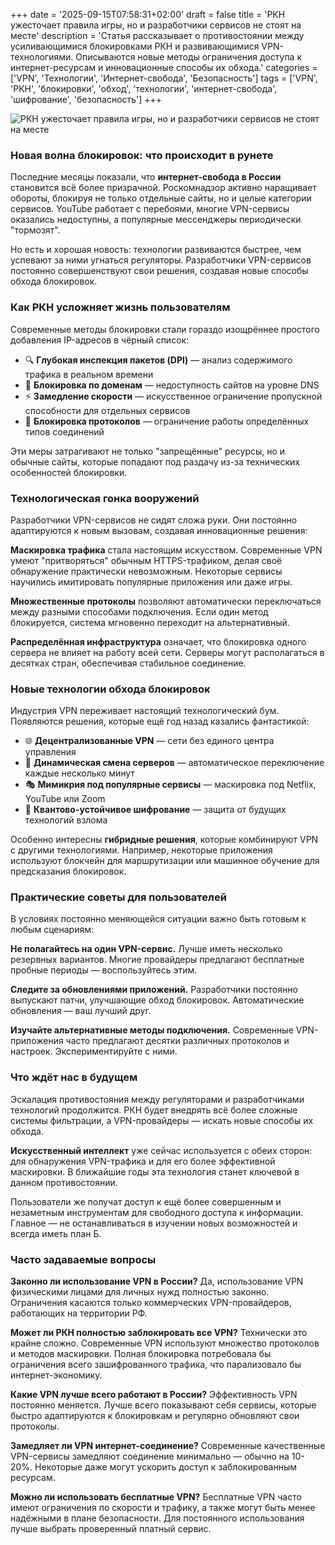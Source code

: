 +++
date = '2025-09-15T07:58:31+02:00'
draft = false
title = 'РКН ужесточает правила игры, но и разработчики сервисов не стоят на месте'
description = 'Статья рассказывает о противостоянии между усиливающимися блокировками РКН и развивающимися VPN-технологиями. Описываются новые методы ограничения доступа к интернет-ресурсам и инновационные способы их обхода.'
categories = ['VPN', 'Технологии', 'Интернет-свобода', 'Безопасность']
tags = ['VPN', 'РКН', 'блокировки', 'обход', 'технологии', 'интернет-свобода', 'шифрование', 'безопасность']
+++

![РКН ужесточает правила игры, но и разработчики сервисов не стоят на месте](https://imagestoring.fra1.cdn.digitaloceanspaces.com/0FCD4A0C-B990-4D80-A5CB-9BB929147F54.png)

### Новая волна блокировок: что происходит в рунете

Последние месяцы показали, что **интернет-свобода в России** становится всё более призрачной. Роскомнадзор активно наращивает обороты, блокируя не только отдельные сайты, но и целые категории сервисов. YouTube работает с перебоями, многие VPN-сервисы оказались недоступны, а популярные мессенджеры периодически "тормозят".

Но есть и хорошая новость: технологии развиваются быстрее, чем успевают за ними угнаться регуляторы. Разработчики VPN-сервисов постоянно совершенствуют свои решения, создавая новые способы обхода блокировок.

### Как РКН усложняет жизнь пользователям

Современные методы блокировки стали гораздо изощрённее простого добавления IP-адресов в чёрный список:

- 🔍 **Глубокая инспекция пакетов (DPI)** — анализ содержимого трафика в реальном времени
- 🚫 **Блокировка по доменам** — недоступность сайтов на уровне DNS
- ⚡ **Замедление скорости** — искусственное ограничение пропускной способности для отдельных сервисов
- 📡 **Блокировка протоколов** — ограничение работы определённых типов соединений

Эти меры затрагивают не только "запрещённые" ресурсы, но и обычные сайты, которые попадают под раздачу из-за технических особенностей блокировки.

### Технологическая гонка вооружений

Разработчики VPN-сервисов не сидят сложа руки. Они постоянно адаптируются к новым вызовам, создавая инновационные решения:

**Маскировка трафика** стала настоящим искусством. Современные VPN умеют "притворяться" обычным HTTPS-трафиком, делая своё обнаружение практически невозможным. Некоторые сервисы научились имитировать популярные приложения или даже игры.

**Множественные протоколы** позволяют автоматически переключаться между разными способами подключения. Если один метод блокируется, система мгновенно переходит на альтернативный.

**Распределённая инфраструктура** означает, что блокировка одного сервера не влияет на работу всей сети. Серверы могут располагаться в десятках стран, обеспечивая стабильное соединение.

### Новые технологии обхода блокировок

Индустрия VPN переживает настоящий технологический бум. Появляются решения, которые ещё год назад казались фантастикой:

- 🌐 **Децентрализованные VPN** — сети без единого центра управления
- 🔄 **Динамическая смена серверов** — автоматическое переключение каждые несколько минут
- 🎭 **Мимикрия под популярные сервисы** — маскировка под Netflix, YouTube или Zoom
- 🚀 **Квантово-устойчивое шифрование** — защита от будущих технологий взлома

Особенно интересны **гибридные решения**, которые комбинируют VPN с другими технологиями. Например, некоторые приложения используют блокчейн для маршрутизации или машинное обучение для предсказания блокировок.

### Практические советы для пользователей

В условиях постоянно меняющейся ситуации важно быть готовым к любым сценариям:

**Не полагайтесь на один VPN-сервис.** Лучше иметь несколько резервных вариантов. Многие провайдеры предлагают бесплатные пробные периоды — воспользуйтесь этим.

**Следите за обновлениями приложений.** Разработчики постоянно выпускают патчи, улучшающие обход блокировок. Автоматические обновления — ваш лучший друг.

**Изучайте альтернативные методы подключения.** Современные VPN-приложения часто предлагают десятки различных протоколов и настроек. Экспериментируйте с ними.

### Что ждёт нас в будущем

Эскалация противостояния между регуляторами и разработчиками технологий продолжится. РКН будет внедрять всё более сложные системы фильтрации, а VPN-провайдеры — искать новые способы их обхода.

**Искусственный интеллект** уже сейчас используется с обеих сторон: для обнаружения VPN-трафика и для его более эффективной маскировки. В ближайшие годы эта технология станет ключевой в данном противостоянии.

Пользователи же получат доступ к ещё более совершенным и незаметным инструментам для свободного доступа к информации. Главное — не останавливаться в изучении новых возможностей и всегда иметь план Б.

### Часто задаваемые вопросы

**Законно ли использование VPN в России?**
Да, использование VPN физическими лицами для личных нужд полностью законно. Ограничения касаются только коммерческих VPN-провайдеров, работающих на территории РФ.

**Может ли РКН полностью заблокировать все VPN?**
Технически это крайне сложно. Современные VPN используют множество протоколов и методов маскировки. Полная блокировка потребовала бы ограничения всего зашифрованного трафика, что парализовало бы интернет-экономику.

**Какие VPN лучше всего работают в России?**
Эффективность VPN постоянно меняется. Лучше всего показывают себя сервисы, которые быстро адаптируются к блокировкам и регулярно обновляют свои протоколы.

**Замедляет ли VPN интернет-соединение?**
Современные качественные VPN-сервисы замедляют соединение минимально — обычно на 10-20%. Некоторые даже могут ускорить доступ к заблокированным ресурсам.

**Можно ли использовать бесплатные VPN?**
Бесплатные VPN часто имеют ограничения по скорости и трафику, а также могут быть менее надёжными в плане безопасности. Для постоянного использования лучше выбрать проверенный платный сервис.